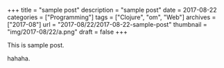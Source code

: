 +++
title = "sample post"
description = "sample post"
date = 2017-08-22
categories = ["Programming"]
tags = ["Clojure", "om", "Web"]
archives = ["2017-08"]
url = "2017-08/22/2017-08-22-sample-post"
thumbnail = "img/2017-08/22/a.png"
draft = false
+++

This is sample post.

<!--more-->

hahaha.

